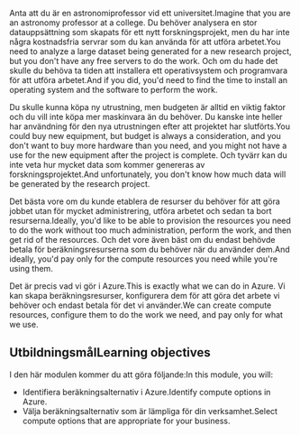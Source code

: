 <span data-ttu-id="9d6e9-101">Anta att du är en astronomiprofessor vid ett universitet.</span><span class="sxs-lookup"><span data-stu-id="9d6e9-101">Imagine that you are an astronomy professor at a college.</span></span> <span data-ttu-id="9d6e9-102">Du behöver analysera en stor datauppsättning som skapats för ett nytt forskningsprojekt, men du har inte några kostnadsfria servrar som du kan använda för att utföra arbetet.</span><span class="sxs-lookup"><span data-stu-id="9d6e9-102">You need to analyze a large dataset being generated for a new research project, but you don't have any free servers to do the work.</span></span> <span data-ttu-id="9d6e9-103">Och om du hade det skulle du behöva ta tiden att installera ett operativsystem och programvara för att utföra arbetet.</span><span class="sxs-lookup"><span data-stu-id="9d6e9-103">And if you did, you'd need to find the time to install an operating system and the software to perform the work.</span></span> 

<span data-ttu-id="9d6e9-104">Du skulle kunna köpa ny utrustning, men budgeten är alltid en viktig faktor och du vill inte köpa mer maskinvara än du behöver. Du kanske inte heller har användning för den nya utrustningen efter att projektet har slutförts.</span><span class="sxs-lookup"><span data-stu-id="9d6e9-104">You could buy new equipment, but budget is always a consideration, and you don't want to buy more hardware than you need, and you might not have a use for the new equipment after the project is complete.</span></span> <span data-ttu-id="9d6e9-105">Och tyvärr kan du inte veta hur mycket data som kommer genereras av forskningsprojektet.</span><span class="sxs-lookup"><span data-stu-id="9d6e9-105">And unfortunately, you don't know how much data will be generated by the research project.</span></span>

<span data-ttu-id="9d6e9-106">Det bästa vore om du kunde etablera de resurser du behöver för att göra jobbet utan för mycket administrering, utföra arbetet och sedan ta bort resurserna.</span><span class="sxs-lookup"><span data-stu-id="9d6e9-106">Ideally, you'd like to be able to provision the resources you need to do the work without too much administration, perform the work, and then get rid of the resources.</span></span> <span data-ttu-id="9d6e9-107">Och det vore även bäst om du endast behövde betala för beräkningsresurserna som du behöver när du använder dem.</span><span class="sxs-lookup"><span data-stu-id="9d6e9-107">And ideally, you'd pay only for the compute resources you need while you're using them.</span></span>

<span data-ttu-id="9d6e9-108">Det är precis vad vi gör i Azure.</span><span class="sxs-lookup"><span data-stu-id="9d6e9-108">This is exactly what we can do in Azure.</span></span> <span data-ttu-id="9d6e9-109">Vi kan skapa beräkningsresurser, konfigurera dem för att göra det arbete vi behöver och endast betala för det vi använder.</span><span class="sxs-lookup"><span data-stu-id="9d6e9-109">We can create compute resources, configure them to do the work we need, and pay only for what we use.</span></span>

## <a name="learning-objectives"></a><span data-ttu-id="9d6e9-110">Utbildningsmål</span><span class="sxs-lookup"><span data-stu-id="9d6e9-110">Learning objectives</span></span>
<span data-ttu-id="9d6e9-111">I den här modulen kommer du att göra följande:</span><span class="sxs-lookup"><span data-stu-id="9d6e9-111">In this module, you will:</span></span>

- <span data-ttu-id="9d6e9-112">Identifiera beräkningsalternativ i Azure.</span><span class="sxs-lookup"><span data-stu-id="9d6e9-112">Identify compute options in Azure.</span></span>
- <span data-ttu-id="9d6e9-113">Välja beräkningsalternativ som är lämpliga för din verksamhet.</span><span class="sxs-lookup"><span data-stu-id="9d6e9-113">Select compute options that are appropriate for your business.</span></span>
